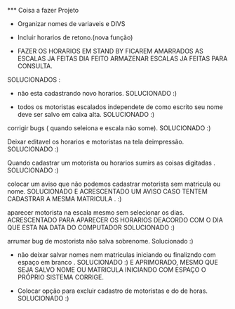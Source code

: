 *** Coisa a fazer Projeto

-   Organizar nomes de variaveis e DIVS 

-   Incluir horarios de retono.(nova função)

-   FAZER OS HORARIOS EM STAND BY FICAREM AMARRADOS AS ESCALAS JA FEITAS 
    DIA FEITO ARMAZENAR ESCALAS JA FEITAS PARA CONSULTA.



SOLUCIONADOS :
- não esta cadastrando novo horarios. SOLUCIONADO :)

- todos os motoristas escalados independete de como escrito seu nome deve ser salvo em caixa alta. SOLUCIONADO :)

corrigir bugs ( quando seleiona e escala não some). SOLUCIONADO :)

Deixar editavel os horarios e motoristas na tela deimpressão. SOLUCIONADO :)

Quando cadastrar um motorista ou horarios sumirs as coisas digitadas . SOLUCIONADO :)

colocar um aviso que não podemos cadastrar motorista sem matricula ou nome. SOLUCIONADO E ACRESCENTADO UM AVISO CASO TENTEM CADASTRAR A MESMA MATRICULA . :)

aparecer motorista na escala mesmo sem selecionar os dias. ACRESCENTADO PARA APARECER OS HORARIOS DEACORDO COM O DIA QUE ESTA NA DATA DO COMPUTADOR SOLUCIONADO :)

arrumar bug de mostorista não salva sobrenome. Solucionado :)

- não deixar salvar nomes nem matriculas iniciando ou finalizndo com espaço em branco . SOLUCIONADO :) E APRIMORADO, MESMO QUE SEJA SALVO NOME OU MATRICULA INICIANDO COM ESPAÇO O PRÓPRIO SISTEMA CORRIGE. 

- Colocar opção para excluir cadastro de motoristas e do de horas. SOLUCIONADO :)
